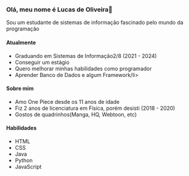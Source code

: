 <h3> Olá, meu nome é Lucas de Oliveira👋</h3>


<p> Sou um estudante de sistemas de informação fascinado pelo mundo da programação</p>

<h4> Atualmente </h4>
<ul>
  <li> Graduando em Sistemas de Informação2/8 (2021 - 2024)</li>
  <li> Conseguir um estágio</li>
  <li> Quero melhorar minhas habilidades como programador</li>
  <li> Aprender Banco de Dados e algum Framework/li>
</ul>

<h4> Sobre mim </h4>
<ul>
  <li> Amo One Piece desde os 11 anos de idade</li>
  <li> Fiz 2 anos de licenciatura em Física, porém desisti (2018 - 2020)</li>
  <li> Gostos de quadrinhos(Manga, HQ, Webtoon, etc)</li>
</ul>

<h4> Habilidades </h4>
<ul>
  <li> HTML</li>
  <li> CSS </li>
  <li> Java   </li>
  <li> Python</li>
  <li> JavaScript </li>
</ul>


<!---
LusgaO/LusgaO is a ✨ special ✨ repository because its `README.md` (this file) appears on your GitHub profile.
You can click the Preview link to take a look at your changes.
--->
